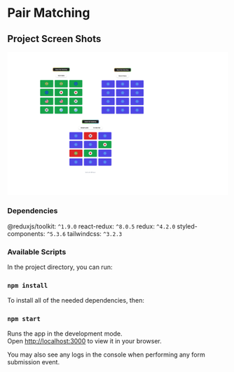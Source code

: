 # Pair Matching

## Project Screen Shots

![Screenshot](ss.png)

### Dependencies

@reduxjs/toolkit: `^1.9.0`
react-redux: `^8.0.5`
redux: `^4.2.0`
styled-components: `^5.3.6`
tailwindcss: `^3.2.3`

### Available Scripts

In the project directory, you can run:

### `npm install`

To install all of the needed dependencies, then:

### `npm start`

Runs the app in the development mode.\
Open [http://localhost:3000](http://localhost:3000) to view it in your browser.

You may also see any logs in the console when performing any form submission event.

